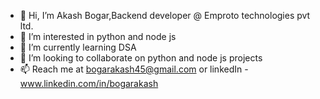 - 👋 Hi, I’m Akash Bogar,Backend developer @ Emproto technologies pvt ltd.
- 👀 I’m interested in python and node js
- 🌱 I’m currently learning DSA
- 💞️ I’m looking to collaborate on python and node js projects
- 📫 Reach me at bogarakash45@gmail.com or linkedIn - www.linkedin.com/in/bogarakash


<!---
Bogarakash/Bogarakash is a ✨ special ✨ repository because its `README.md` (this file) appears on your GitHub profile.
You can click the Preview link to take a look at your changes.
--->

